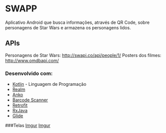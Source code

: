 # SWAPP
Aplicativo Android que busca informações, através de QR Code, sobre personagens de Star Wars e armazena os personagens lidos.

## APIs
Personagens de Star Wars: ​http://swapi.co/api/people/1/
Posters dos filmes: http://www.omdbapi.com/

### Desenvolvido com:
* [Kotlin](https://kotlinlang.org/) - Linguagem de Programação
* [Realm](https://realm.io/)
* [Anko](https://github.com/Kotlin/anko)
* [Barcode Scanner](https://github.com/dm77/barcodescanner)
* [Retrofit](http://square.github.io/retrofit/)
* [RxJava](https://github.com/ReactiveX/RxJava)
* [Glide](https://bumptech.github.io/glide/)

###Telas
[Imgur](https://i.imgur.com/cicJbcQ.png)
[Imgur](https://i.imgur.com/fh59oQy.png)
